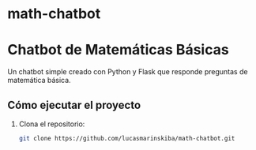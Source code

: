 # math-chatbot
# Chatbot de Matemáticas Básicas

Un chatbot simple creado con Python y Flask que responde preguntas de matemática básica.

## Cómo ejecutar el proyecto

1. Clona el repositorio:
   ```bash
   git clone https://github.com/lucasmarinskiba/math-chatbot.git
